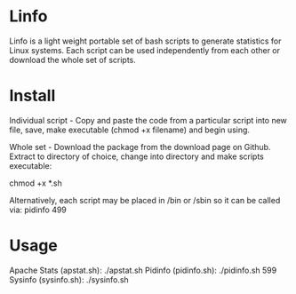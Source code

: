 Linfo
=====

Linfo is a light weight portable set of bash scripts to generate statistics for Linux systems.  Each script can be used independently from each other or download the whole set of scripts.

Install
=====

Individual script - Copy and paste the code from a particular script into new file, save, make executable (chmod +x filename) and begin using. 

Whole set - Download the package from the download page on Github.  Extract to directory of choice, change into directory and make scripts executable:

chmod +x *.sh

Alternatively, each script may be placed in /bin or /sbin so it can be called via:  pidinfo 499

Usage
=====

Apache Stats (apstat.sh):  ./apstat.sh
Pidinfo (pidinfo.sh):  ./pidinfo.sh 599
Sysinfo (sysinfo.sh):  ./sysinfo.sh

